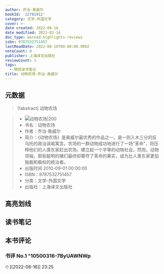 ```yaml
---
author: 乔治·奥威尔
bookId: '22781912'
category: 文学-外国文学
cover: >-
date created: 2022-08-16
date modified: 2023-03-14
doc_type: weread-highlights-reviews
isbn: 9787532751457
lastReadDate: 2022-08-16T00:00:00.000Z
noteCount: 0
publisher: 上海译文出版社
reviewCount: 1
tags:
  - 微信读书笔记
title: 动物农场-乔治·奥威尔
---
```


## 元数据

>[!abstract] 动物农场

> - ![动物农场|200](https://wfqqreader-1252317822.image.myqcloud.com/cover/912/22781912/t7_22781912.jpg)
> - 书名：动物农场
> - 作者：乔治·奥威尔
> - 简介：《动物农场》是奥威尔最优秀的作品之一，是一则入木三分的反乌托的政治讽喻寓言。农场的一群动物成功地进行了一场“革命”，将压榨他们的人类东家赶出农场，建立起一个平等的动物社会。然而，动物领袖，那些聪明的猪们最终却篡夺了革命的果实，成为比人类东家更加独裁和极权的统治者。
> - 出版时间 2010-09-01 00:00:00
> - ISBN：9787532751457
> - 分类：文学-外国文学
> - 出版社：上海译文出版社

## 高亮划线

## 读书笔记

## 本书评论

### 书评 No.1 ^10500316-7ByUAWNWp

⏱ [[2022-08-16]] 23:25
